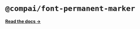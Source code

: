 # `@compai/font-permanent-marker`

[**Read the docs &rarr;**](https://components.ai/docs/typefaces/permanent-marker)
